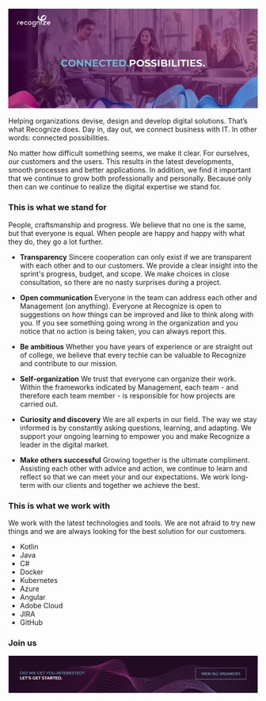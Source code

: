 ![Decorative image showing the Recognize logo with the caption connected posibilities.](../assets/github-page-header.jpg)

Helping organizations devise, design and develop digital solutions. That’s what Recognize does. Day in, day out, we connect business with IT. In other words: connected possibilities.

No matter how difficult something seems, we make it clear. For ourselves, our customers and the users. This results in the latest developments, smooth processes and better applications. In addition, we find it important that we continue to grow both professionally and personally. Because only then can we continue to realize the digital expertise we stand for.

### This is what we stand for
People, craftsmanship and progress. We believe that no one is the same, but that everyone is equal. When people are happy and happy with what they do, they go a lot further.

- **Transparency**
  Sincere cooperation can only exist if we are transparent with each other and to our customers. We provide a clear insight into the sprint's progress, budget, and scope. We make choices in close consultation, so there are no nasty surprises during a project.

- **Open communication**
  Everyone in the team can address each other and Management (on anything). Everyone at Recognize is open to suggestions on how things can be improved and like to think along with you. If you see something going wrong in the organization and you notice that no action is being taken, you can always report this.

- **Be ambitious**
  Whether you have years of experience or are straight out of college, we believe that every techie can be valuable to Recognize and contribute to our mission.

- **Self-organization**
  We trust that everyone can organize their work. Within the frameworks indicated by Management, each team - and therefore each team member - is responsible for how projects are carried out.

- **Curiosity and discovery**
  We are all experts in our field. The way we stay informed is by constantly asking questions, learning, and adapting. We support your ongoing learning to empower you and make Recognize a leader in the digital market.

- **Make others successful**
  Growing together is the ultimate compliment. Assisting each other with advice and action, we continue to learn and reflect so that we can meet your and our expectations. We work long-term with our clients and together we achieve the best.

### This is what we work with
We work with the latest technologies and tools. We are not afraid to try new things and we are always looking for the best solution for our customers. 

* Kotlin
* Java
* C#
* Docker
* Kubernetes
* Azure
* Angular
* Adobe Cloud
* JIRA
* GitHub

### Join us
[![Did we get you interested? Check out our website to view our vacancies.](../assets/github-page-vacancies.png)](https://werkenbij.recognize.nl)

